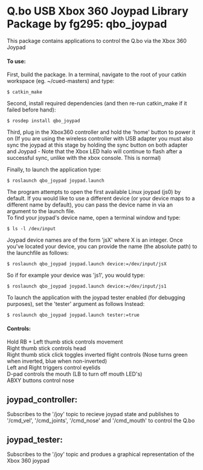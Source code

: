 # Q.bo USB Xbox 360 Joypad Library Package by fg295: qbo_joypad

This package contains applications to control the Q.bo via the Xbox 360 Joypad  
#### To use:  

First, build the package. In a terminal, navigate to the root of your catkin workspace (eg. ~/cued-masters) and type:
```console
$ catkin_make
```  

Second, install required dependencies (and then re-run catkin_make if it failed before hand):
```console
$ rosdep install qbo_joypad
```  

Third, plug in the Xbox360 controller and hold the 'home' button to power it on (If you are using the wireless controller with USB adapter you must also sync the joypad at this stage by holding the sync button on both adapter and Joypad - Note that the Xbox LED halo will continue to flash after a successful sync, unlike with the xbox console. This is normal)

Finally, to launch the application type:
```console
$ roslaunch qbo_joypad joypad.launch
```  

The program attempts to open the first available Linux joypad (js0) by default. If you would like to use a different device (or your device maps to a different name by default), you can pass the device name in via an argument to the launch file.  
To find your joypad's device name, open a terminal window and type:  
```console
$ ls -l /dev/input
```  

Joypad device names are of the form 'jsX' where X is an integer. Once you've located your device, you can provide the name (the absolute path) to the launchfile as follows:  
```console
$ roslaunch qbo_joypad joypad.launch device:=/dev/input/jsX
```  

So if for example your device was 'js1', you would type:  
```console
$ roslaunch qbo_joypad joypad.launch device:=/dev/input/js1
```  

To launch the application with the joypad tester enabled (for debugging purposes), set the 'tester' argument as follows Instead:  
```console
$ roslaunch qbo_joypad joypad.launch tester:=true
```  



#### Controls:  
Hold RB + Left thumb stick controls movement  
Right thumb stick controls head  
Right thumb stick click toggles inverted flight controls (Nose turns green when inverted, blue when non-inverted)  
Left and Right triggers control eyelids  
D-pad controls the mouth (LB to turn off mouth LED's)  
ABXY buttons control nose  


## joypad_controller:

Subscribes to the '/joy' topic to recieve joypad state and publishes to '/cmd_vel', '/cmd_joints', '/cmd_nose' and '/cmd_mouth' to control the Q.bo

## joypad_tester:

Subscribes to the '/joy' topic and produes a graphical representation of the Xbox 360 joypad

